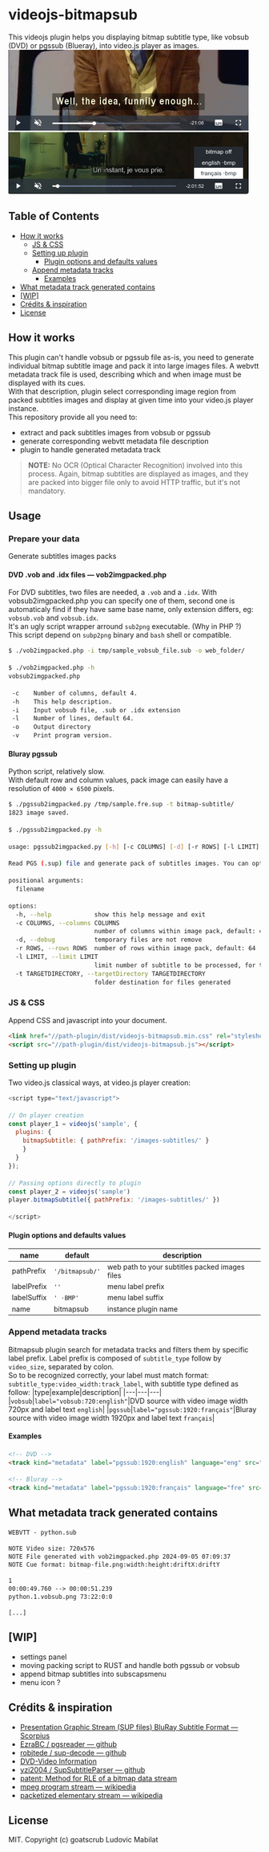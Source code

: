 # videojs-bitmapsub

This videojs plugin helps you displaying bitmap subtitle type, like vobsub (DVD) or pgssub (Blueray), into video.js player as images.  
![vobsub](examples/samples/screenshot/vobsub.png)
![pgssub](examples/samples/screenshot/pgssub.png)
## Table of Contents

<!-- START doctoc generated TOC please keep comment here to allow auto update -->
<!-- DON'T EDIT THIS SECTION, INSTEAD RE-RUN doctoc TO UPDATE -->

- [How it works](#how-it-works)
  - [JS & CSS](#js--css)
  - [Setting up plugin](#setting-up-plugin)
    - [Plugin options and defaults values](#plugin-options-and-defaults-values)
  - [Append metadata tracks](#append-metadata-tracks)
    - [Examples](#examples)
- [What metadata track generated contains](#what-metadata-track-generated-contains)
- [[WIP]](#wip)
- [Crédits & inspiration](#cr%C3%A9dits--inspiration)
- [License](#license)

<!-- END doctoc generated TOC please keep comment here to allow auto update -->
## How it works
This plugin can't handle vobsub or pgssub file as-is, you need to generate individual bitmap subtitle image and pack it into large images files. A webvtt metadata track file is used, describing which and when image must be displayed with its cues.  
With that description, plugin select corresponding image region from packed subtitles images and display at given time into your video.js player instance.  
This repository provide all you need to:
- extract and pack subtitles images from vobsub or pgssub
- generate corresponding webvtt metadata file description
- plugin to handle generated metadata track

> __**NOTE:**__ No OCR (Optical Character Recognition) involved into this process. Again, bitmap subtitles are displayed as images, and they are packed into bigger file only to avoid HTTP traffic, but it's not mandatory.
## Usage
### Prepare your data
Generate subtitles images packs
#### DVD .vob and .idx files — vob2imgpacked.php
For DVD subtitles, two files are needed, a `.vob` and a `.idx`. With vobsub2imgpacked.php you can specify one of them, second one is automaticaly find if they have same base name, only extension differs, eg: `vobsub.vob` and `vobsub.idx`.  
It's an ugly script wrapper arround `sub2png` executable. (Why in PHP ?)  
This script depend on `subp2png` binary and `bash` shell or compatible.
```sh
$ ./vob2imgpacked.php -i tmp/sample_vobsub_file.sub -o web_folder/

$ ./vob2imgpacked.php -h
vobsub2imgpacked.php

 -c    Number of columns, default 4.
 -h    This help description.
 -i    Input vobsub file, .sub or .idx extension
 -l    Number of lines, default 64.
 -o    Output directory
 -v    Print program version.
```
#### Bluray pgssub
Python script, relatively slow.  
With default row and column values, pack image can easily have a resolution of `4000 × 6500` pixels.
```sh
$ ./pgssub2imgpacked.py /tmp/sample.fre.sup -t bitmap-subtitle/
1823 image saved.

$ ./pgssub2imgpacked.py -h

usage: pgssub2imgpacked.py [-h] [-c COLUMNS] [-d] [-r ROWS] [-l LIMIT] [-t TARGETDIRECTORY] filename

Read PGS (.sup) file and generate pack of subtitles images. You can optionnaly define number of rows and columns.

positional arguments:
  filename

options:
  -h, --help            show this help message and exit
  -c COLUMNS, --columns COLUMNS
                        number of columns within image pack, default: 4
  -d, --debug           temporary files are not remove
  -r ROWS, --rows ROWS  number of rows within image pack, default: 64
  -l LIMIT, --limit LIMIT
                        limit number of subtitle to be processed, for tests purposes
  -t TARGETDIRECTORY, --targetDirectory TARGETDIRECTORY
                        folder destination for files generated
```
### JS & CSS
Append CSS and javascript into your document.
```html
<link href="//path-plugin/dist/videojs-bitmapsub.min.css" rel="stylesheet" />
<script src="//path-plugin/dist/videojs-bitmapsub.js"></script>
```
### Setting up plugin
Two video.js classical ways, at video.js player creation:
```js
<script type="text/javascript">

// On player creation
const player_1 = videojs('sample', {
  plugins: {
    bitmapSubtitle: { pathPrefix: '/images-subtitles/' }
    }
  }
});

// Passing options directly to plugin
const player_2 = videojs('sample')
player.bitmapSubtitle({ pathPrefix: '/images-subtitles/' })

</script>
```
#### Plugin options and defaults values

|name|default|description|
|----|---|---|
|pathPrefix|`'/bitmapsub/'`|web path to your subtitles packed images files|
|labelPrefix|`''`|menu label prefix|
|labelSuffix|`' ⋅BMP'`|menu label suffix|
|name|bitmapsub|instance plugin name|

### Append metadata tracks
Bitmapsub plugin search for metadata tracks and filters them by specific label prefix. Label prefix is composed of `subtitle_type` follow by `video_size`, separated by colon.  
So to be recognized correctly, your label must match format: `subtitle_type:video_width:track_label`, with subtitle type defined as follow:
|type|example|description|
|---|---|---|
|`vobsub`|`label="vobsub:720:english"`|DVD source with video image width 720px and label text `english`|
|`pgssub`|`label="pgssub:1920:français"`|Bluray source with video image width 1920px and label text `français`|

#### Examples
```html
<!-- DVD -->
<track kind="metadata" label="pgssub:1920:english" language="eng" src="/webvtt-path/file.eng.vtt" />

<!-- Bluray -->
<track kind="metadata" label="pgssub:1920:français" language="fre" src="/webvtt-path/file.fre.vtt" />
```

## What metadata track generated contains
```
WEBVTT - python.sub

NOTE Video size: 720x576
NOTE File generated with vob2imgpacked.php 2024-09-05 07:09:37
NOTE Cue format: bitmap-file.png:width:height:driftX:driftY

1
00:00:49.760 --> 00:00:51.239
python.1.vobsub.png 73:22:0:0

[...]
```
## [WIP]
- settings panel
- moving packing script to RUST and handle both pgssub or vobsub
- append bitmap subtitles into subscapsmenu
- menu icon ?

## Crédits & inspiration
- [Presentation Graphic Stream (SUP files) BluRay Subtitle Format — Scorpius](https://blog.thescorpius.com/index.php/2017/07/15/presentation-graphic-stream-sup-files-bluray-subtitle-format/)
- [EzraBC / pgsreader — github](https://github.com/EzraBC/pgsreader)
- [robjtede / sup-decode — github](https://github.com/robjtede/sup-decode)
- [DVD-Video Information](https://dvd.sourceforge.net/dvdinfo/)
- [yzi2004 / SupSubtitleParser — github](https://github.com/yzi2004/SupSubtitleParser)
- [patent: Method for RLE of a bitmap data stream](https://patentimages.storage.googleapis.com/ab/c6/ed/195ad89b2b8f10/US7912305.pdf)
- [mpeg program stream — wikipedia](https://en.wikipedia.org/wiki/MPEG_program_stream)
- [packetized elementary stream — wikipedia](https://en.wikipedia.org/wiki/Packetized_elementary_stream)
## License

MIT. Copyright (c) goatscrub Ludovic Mabilat


[videojs]: http://videojs.com/
